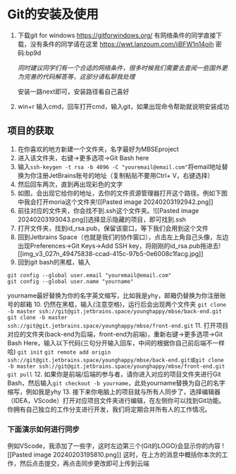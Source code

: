 
# Git的安装及使用
1. 下载git for windows https://gitforwindows.org/
	有网络条件的同学直接下载，没有条件的同学请在这里
	https://wwt.lanzoum.com/iiBFW1n14oih  密码:bp9d
	
	*同时建议同学们有一个合适的网络条件，很多时候我们需要去查阅一些国外更为完善的代码解答等，这部分请私聊我处理*
	
	安装一路next即可，安装路径看自己喜好
	
2. win+r 输入cmd，回车打开cmd，输入git，如果出现命令帮助就说明安装成功
## 项目的获取
1. 在你喜欢的地方新建一个文件夹，名字最好为MBSEproject
2. 进入该文件夹，右键->更多选项->Git Bash here
3. 输入`ssh-keygen -t rsa -b 4096 -C "youremail@email.com"`将email地址替换为你注册JetBrains账号的地址（复制粘贴不要用Ctrl+ V，右键选择）
4. 然后回车两次，直到再出现彩色的文字
5. 如图，会出现它给你的地址，去你的文件资源管理器打开这个路径。例如下图中我会打开moria这个文件夹![[Pasted image 20240203192942.png]]
6. 前往对应的文件夹，你会找不到.ssh这个文件夹。![[Pasted image 20240203193043.png]]选择显示隐藏的项目，即可找到.ssh
7. 打开文件夹，找到id_rsa.pub，保留该窗口，等下我们会用到这个文件
8. 回到Jetbrains Space（也就是我们的协作窗口），点击左上角自己头像，左边出现Preferences->Git Keys->Add SSH key，将刚刚的id_rsa.pub拖进去![[img_v3_027n_49475838-ccad-415c-97b5-0e6008c1facg.jpg]]
9. 回到git bash的黑框，输入
```
git config --global user.email "youremail@email.com"
git config --global user.name "yourname"
```
yourname最好替换为你的名字英文缩写，比如我是yhy，邮箱仍替换为你注册账号的邮箱
10. 仍然在黑框，输入(注意空格)，运行后会出现两个文件夹
    ```git clone -b master ssh://git@git.jetbrains.space/younghappy/mbse/back-end.git```
    ```git clone -b master ssh://git@git.jetbrains.space/younghappy/mbse/front-end.git```
11. 打开项目对应的文件夹(back-end为后端，front-end为前端)，重新右键->更多选项->Git Bash Here，输入以下代码(三句分开输入回车，中间的根据你自己前后端不一样哈)
    ```git init```
    ```git remote add origin ssh://git@git.jetbrains.space/younghappy/mbse/back-end.git或git clone -b master ssh://git@git.jetbrains.space/younghappy/mbse/front-end.git```
    ```git pull```
12. 如果你是前端/后端的参与者，请你进入对应的项目文件夹进行Git Bash，然后输入`git checkout -b yourname`，此处yourname替换为自己的名字缩写，例如我是yhy
13. 接下来你电脑上的项目就与所有人同步了，选择编辑器（IDEA，VScode）打开对应项目文件夹进行编辑，在左侧你可以找到Git功能。你拥有自己独立的工作分支进行开发，我们将定期合并所有人的工作情况。 
### 下面演示如何进行同步
例如VScode，我添加了一些字，这时左边第三个(Git的LOGO)会显示你的内容
![[Pasted image 20240203195810.png]]
这时，在上方的消息中概括你本次的工作，然后点击提交，再点击同步更改即可上传到云端

